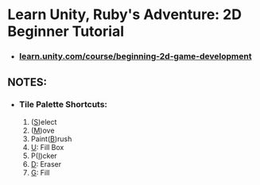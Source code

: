 # Learn Unity, Ruby's Adventure: 2D Beginner Tutorial

- ### [learn.unity.com/course/beginning-2d-game-development](https://learn.unity.com/course/beginning-2d-game-development)

## NOTES:
  - ### Tile Palette Shortcuts:
    1. (<u>S</u>)elect
    2. (<u>M</u>)ove
    3. Paint(<u>B</u>)rush
    4. <u>U</u>: Fill Box
    5. P(<u>I</u>)cker
    6. <u>D</u>: Eraser
    7. <u>G</u>: Fill